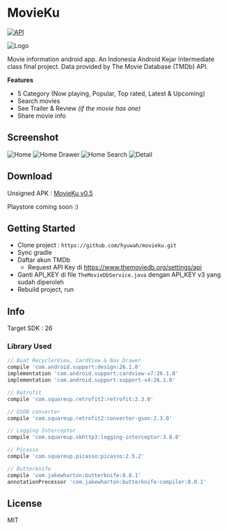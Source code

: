 # MovieKu
[![API](https://img.shields.io/badge/API-21%2B-blue.svg?style=flat)](https://android-arsenal.com/api?level=21)

![Logo](https://res.cloudinary.com/hyuwah-github-io/image/upload/c_scale,w_128/v1518845019/movieku-logo.png)

Movie information android app. An Indonesia Android Kejar Intermediate class final project. Data provided by The Movie Database (TMDb) API.

**Features**

* 5 Category (Now playing, Popular, Top rated, Latest & Upcoming)
* Search movies
* See Trailer & Review _(if the movie has one)_
* Share movie info

## Screenshot

![Home](http://res.cloudinary.com/hyuwah-github-io/image/upload/v1518844392/movieku-0.5-home.png)
![Home Drawer](https://res.cloudinary.com/hyuwah-github-io/image/upload/v1518843832/movieku-0.5-home-drawer.png)
![Home Search](https://res.cloudinary.com/hyuwah-github-io/image/upload/v1518844879/movieku-0.5-home-search.png)
![Detail](http://res.cloudinary.com/hyuwah-github-io/image/upload/v1518843986/movieku-0.5-detail.png)


## Download

Unsigned APK : [MovieKu v0.5](https://drive.google.com/file/d/1lZNSJm3s3WpwOPQ4DFRHxupS0NkgM-Em/view?usp=sharing)

Playstore coming soon :)

## Getting Started

* Clone project : `https://github.com/hyuwah/movieku.git`
* Sync gradle
* Daftar akun TMDb
    * Request API Key di https://www.themoviedb.org/settings/api
* Ganti API_KEY di file `TheMovieDbService.java` dengan API_KEY v3 yang sudah diperoleh
* Rebuild project, run

## Info

Target SDK : 26

### Library Used

```gradle
// Buat RecyclerView, CardView & Nav Drawer
compile 'com.android.support:design:26.1.0'
implementation 'com.android.support:cardview-v7:26.1.0'
implementation 'com.android.support:support-v4:26.1.0'

// Retrofit
compile 'com.squareup.retrofit2:retrofit:2.3.0'

// GSON converter
compile 'com.squareup.retrofit2:converter-gson:2.3.0'

// Logging Interceptor
compile 'com.squareup.okhttp3:logging-interceptor:3.8.0'

// Picasso
compile 'com.squareup.picasso:picasso:2.5.2'

// Butterknife
compile 'com.jakewharton:butterknife:8.8.1'
annotationProcessor 'com.jakewharton:butterknife-compiler:8.8.1'
```


## License
MIT